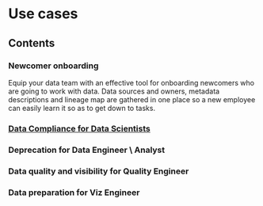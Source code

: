 # Use cases
## Contents
### Newcomer onboarding 
Equip your data team with an effective tool for onboarding newcomers who are going to work with data. Data sources and owners, metadata descriptions and lineage map are gathered in one place so a new employee can easily learn it so as to get down to tasks. 
### [Data Compliance for Data Scientists](Data_Compliance_DS.md) 

### Deprecation for Data Engineer \ Analyst 
### Data quality and visibility for Quality Engineer 
### Data preparation for Viz Engineer

